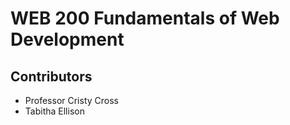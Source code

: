 # WEB 200 Fundamentals of Web Development
## Contributors
* Professor Cristy Cross
* Tabitha Ellison

